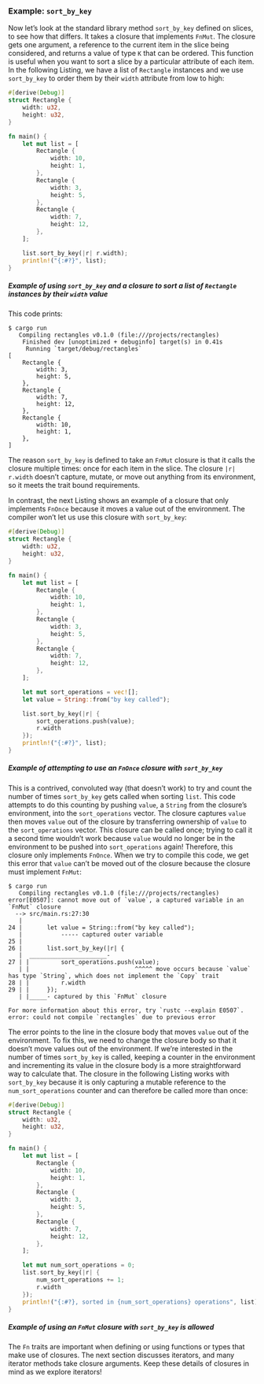﻿### Example: `sort_by_key`

Now let’s look at the standard library method `sort_by_key` defined on slices, to see how that differs. It takes a closure that implements `FnMut`. The closure gets one argument, a reference to the current item in the slice being considered, and returns a value of type `K` that can be ordered. This function is useful when you want to sort a slice by a particular attribute of each item. In the following Listing, we have a list of `Rectangle` instances and we use `sort_by_key` to order them by their `width` attribute from low to high:

```rust
#[derive(Debug)]
struct Rectangle {
    width: u32,
    height: u32,
}

fn main() {
    let mut list = [
        Rectangle {
            width: 10,
            height: 1,
        },
        Rectangle {
            width: 3,
            height: 5,
        },
        Rectangle {
            width: 7,
            height: 12,
        },
    ];

    list.sort_by_key(|r| r.width);
    println!("{:#?}", list);
}
```

##### Example of using `sort_by_key` and a closure to sort a list of `Rectangle` instances by their `width` value

This code prints:

```console
$ cargo run
   Compiling rectangles v0.1.0 (file:///projects/rectangles)
    Finished dev [unoptimized + debuginfo] target(s) in 0.41s
     Running `target/debug/rectangles`
[
    Rectangle {
        width: 3,
        height: 5,
    },
    Rectangle {
        width: 7,
        height: 12,
    },
    Rectangle {
        width: 10,
        height: 1,
    },
]
```

The reason `sort_by_key` is defined to take an `FnMut` closure is that it calls the closure multiple times: once for each item in the slice. The closure `|r| r.width` doesn’t capture, mutate, or move out anything from its environment, so it meets the trait bound requirements.

In contrast, the next Listing shows an example of a closure that only implements `FnOnce` because it moves a value out of the environment. The compiler won’t let us use this closure with `sort_by_key`:

```rust
#[derive(Debug)]
struct Rectangle {
    width: u32,
    height: u32,
}

fn main() {
    let mut list = [
        Rectangle {
            width: 10,
            height: 1,
        },
        Rectangle {
            width: 3,
            height: 5,
        },
        Rectangle {
            width: 7,
            height: 12,
        },
    ];

    let mut sort_operations = vec![];
    let value = String::from("by key called");

    list.sort_by_key(|r| {
        sort_operations.push(value);
        r.width
    });
    println!("{:#?}", list);
}
```

##### Example of attempting to use an `FnOnce` closure with `sort_by_key`

This is a contrived, convoluted way (that doesn’t work) to try and count the number of times `sort_by_key` gets called when sorting `list`. This code attempts to do this counting by pushing `value`, a `String` from the closure’s environment, into the `sort_operations` vector. The closure captures `value` then moves `value` out of the closure by transferring ownership of `value` to the `sort_operations` vector. This closure can be called once; trying to call it a second time wouldn’t work because `value` would no longer be in the environment to be pushed into `sort_operations` again! Therefore, this closure only implements `FnOnce`. When we try to compile this code, we get this error that `value` can’t be moved out of the closure because the closure must implement `FnMut`:

```console
$ cargo run
   Compiling rectangles v0.1.0 (file:///projects/rectangles)
error[E0507]: cannot move out of `value`, a captured variable in an `FnMut` closure
  --> src/main.rs:27:30
   |
24 |       let value = String::from("by key called");
   |           ----- captured outer variable
25 | 
26 |       list.sort_by_key(|r| {
   |  ______________________-
27 | |         sort_operations.push(value);
   | |                              ^^^^^ move occurs because `value` has type `String`, which does not implement the `Copy` trait
28 | |         r.width
29 | |     });
   | |_____- captured by this `FnMut` closure

For more information about this error, try `rustc --explain E0507`.
error: could not compile `rectangles` due to previous error
```

The error points to the line in the closure body that moves `value` out of the environment. To fix this, we need to change the closure body so that it doesn’t move values out of the environment. If we’re interested in the number of times `sort_by_key` is called, keeping a counter in the environment and incrementing its value in the closure body is a more straightforward way to calculate that. The closure in the following Listing works with `sort_by_key` because it is only capturing a mutable reference to the `num_sort_operations` counter and can therefore be called more than once:

```rust
#[derive(Debug)]
struct Rectangle {
    width: u32,
    height: u32,
}

fn main() {
    let mut list = [
        Rectangle {
            width: 10,
            height: 1,
        },
        Rectangle {
            width: 3,
            height: 5,
        },
        Rectangle {
            width: 7,
            height: 12,
        },
    ];

    let mut num_sort_operations = 0;
    list.sort_by_key(|r| {
        num_sort_operations += 1;
        r.width
    });
    println!("{:#?}, sorted in {num_sort_operations} operations", list);
}
```

##### Example of using an `FnMut` closure with `sort_by_key` is allowed

The `Fn` traits are important when defining or using functions or types that make use of closures. The next section discusses iterators, and many iterator methods take closure arguments. Keep these details of closures in mind as we explore iterators!